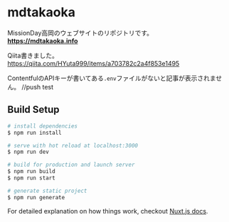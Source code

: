 # mdtakaoka

MissionDay高岡のウェブサイトのリポジトリです。  
**https://mdtakaoka.info**

Qiita書きました。  
https://qiita.com/HYuta999/items/a703782c2a4f853e1495

ContentfulのAPIキーが書いてある`.env`ファイルがないと記事が表示されません。
//push test


## Build Setup

``` bash
# install dependencies
$ npm run install

# serve with hot reload at localhost:3000
$ npm run dev

# build for production and launch server
$ npm run build
$ npm run start

# generate static project
$ npm run generate
```

For detailed explanation on how things work, checkout [Nuxt.js docs](https://nuxtjs.org).
